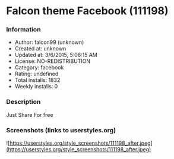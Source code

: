 # Falcon theme Facebook (111198)

### Information
- Author: falcon99 (unknown)
- Created at: unknown
- Updated at: 3/6/2015, 5:06:15 AM
- License: NO-REDISTRIBUTION
- Category: facebook
- Rating: undefined
- Total installs: 1832
- Weekly installs: 0


### Description
Just Share For free


### Screenshots (links to userstyles.org)
![https://userstyles.org/style_screenshots/111198_after.jpeg](https://userstyles.org/style_screenshots/111198_after.jpeg)



